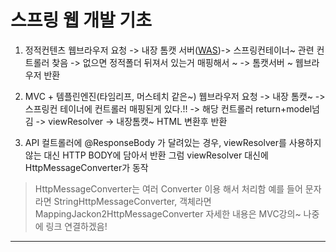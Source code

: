 # 스프링 웹 개발 기초

1. 정적컨텐츠
  웹브라우저 요청 -> 내장 톰캣 서버([WAS](http://sungbine.github.io/tech/post/2015/02/15/tomcat%EA%B3%BC%20apache%EC%9D%98%20%EC%97%B0%EB%8F%99.html))-> 스프링컨테이너~ 관련 컨트롤러 찾음
  -> 없으면 정적폴더 뒤져서 있는거 매핑해서 ~ -> 톰캣서버 ~ 웹브라우저 반환
  
 
2. MVC + 템플린엔진(타임리프, 머스테치 같은~)
웹브라우저 요청 -> 내장 톰캣~ ->스프링컨 테이너에 컨트롤러 매핑된게 있다.!! -> 해당 컨트롤러 return+model넘김
-> viewResolver -> 내장톰캣~ HTML 변환후 반환

3. API
  컬트롤러에 @ResponseBody 가 달려있는 경우, viewResolver를 사용하지 않는 대신 HTTP BODY에 담아서 반환
그럼 viewResolver 대신에 HttpMessageConverter가 동작
>HttpMessageConverter는 여러 Converter 이용 해서 처리함
>예를 들어 문자라면 StringHttpMessageConverter, 객체라면 MappingJackon2HttpMessageConverter
>자세한 내용은 MVC강의~ 나중에 링크 연결하겠음!

---
